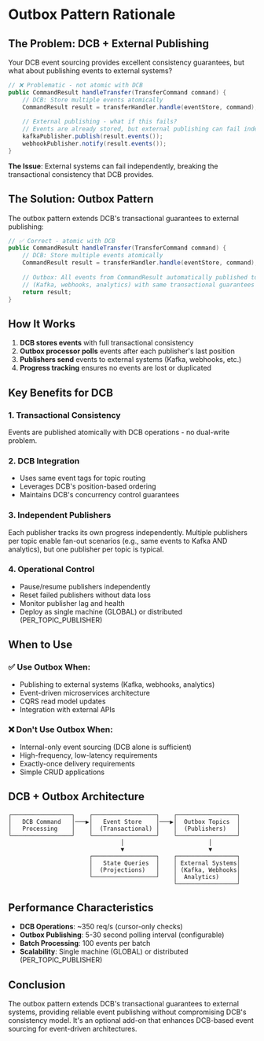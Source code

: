 # Outbox Pattern Rationale

## The Problem: DCB + External Publishing

Your DCB event sourcing provides excellent consistency guarantees, but what about publishing events to external systems?

```java
// ❌ Problematic - not atomic with DCB
public CommandResult handleTransfer(TransferCommand command) {
    // DCB: Store multiple events atomically
    CommandResult result = transferHandler.handle(eventStore, command);
    
    // External publishing - what if this fails?
    // Events are already stored, but external publishing can fail independently
    kafkaPublisher.publish(result.events());
    webhookPublisher.notify(result.events());
}
```

**The Issue**: External systems can fail independently, breaking the transactional consistency that DCB provides.

## The Solution: Outbox Pattern

The outbox pattern extends DCB's transactional guarantees to external publishing:

```java
// ✅ Correct - atomic with DCB
public CommandResult handleTransfer(TransferCommand command) {
    // DCB: Store multiple events atomically
    CommandResult result = transferHandler.handle(eventStore, command);
    
    // Outbox: All events from CommandResult automatically published to external systems
    // (Kafka, webhooks, analytics) with same transactional guarantees
    return result;
}
```

## How It Works

1. **DCB stores events** with full transactional consistency
2. **Outbox processor polls** events after each publisher's last position
3. **Publishers send** events to external systems (Kafka, webhooks, etc.)
4. **Progress tracking** ensures no events are lost or duplicated

## Key Benefits for DCB

### 1. **Transactional Consistency**
Events are published atomically with DCB operations - no dual-write problem.

### 2. **DCB Integration**
- Uses same event tags for topic routing
- Leverages DCB's position-based ordering
- Maintains DCB's concurrency control guarantees

### 3. **Independent Publishers**
Each publisher tracks its own progress independently. Multiple publishers per topic enable fan-out scenarios (e.g., same events to Kafka AND analytics), but one publisher per topic is typical.

### 4. **Operational Control**
- Pause/resume publishers independently
- Reset failed publishers without data loss
- Monitor publisher lag and health
- Deploy as single machine (GLOBAL) or distributed (PER_TOPIC_PUBLISHER)

## When to Use

### ✅ **Use Outbox When:**
- Publishing to external systems (Kafka, webhooks, analytics)
- Event-driven microservices architecture
- CQRS read model updates
- Integration with external APIs

### ❌ **Don't Use Outbox When:**
- Internal-only event sourcing (DCB alone is sufficient)
- High-frequency, low-latency requirements
- Exactly-once delivery requirements
- Simple CRUD applications

## DCB + Outbox Architecture

```
┌─────────────────┐    ┌──────────────────┐    ┌─────────────────┐
│   DCB Command   │───▶│   Event Store    │───▶│  Outbox Topics  │
│   Processing    │    │  (Transactional) │    │  (Publishers)   │
└─────────────────┘    └──────────────────┘    └─────────────────┘
                                │                        │
                                ▼                        ▼
                       ┌──────────────────┐    ┌─────────────────┐
                       │   State Queries  │    │ External Systems│
                       │  (Projections)   │    │ (Kafka, Webhooks│
                       └──────────────────┘    │  Analytics)     │
                                               └─────────────────┘
```

## Performance Characteristics

- **DCB Operations**: ~350 req/s (cursor-only checks)
- **Outbox Publishing**: 5-30 second polling interval (configurable)
- **Batch Processing**: 100 events per batch
- **Scalability**: Single machine (GLOBAL) or distributed (PER_TOPIC_PUBLISHER)

## Conclusion

The outbox pattern extends DCB's transactional guarantees to external systems, providing reliable event publishing without compromising DCB's consistency model. It's an optional add-on that enhances DCB-based event sourcing for event-driven architectures.